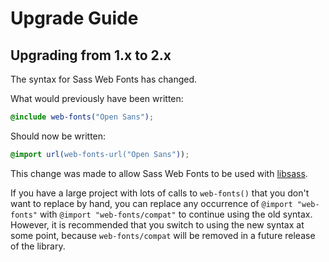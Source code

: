 # Upgrade Guide

## Upgrading from 1.x to 2.x

The syntax for Sass Web Fonts has changed.

What would previously have been written:

```scss
@include web-fonts("Open Sans");
```

Should now be written:

```scss
@import url(web-fonts-url("Open Sans"));
```

This change was made to allow Sass Web Fonts to be used with [libsass](https://github.com/sass/libsass).

If you have a large project with lots of calls to `web-fonts()` that you don't want to replace by hand, you can replace any occurrence of `@import "web-fonts"` with `@import "web-fonts/compat"` to continue using the old syntax. However, it is recommended that you switch to using the new syntax at some point, because `web-fonts/compat` will be removed in a future release of the library.